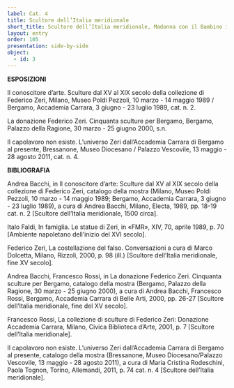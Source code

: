```yaml
---
label: Cat. 4
title: Scultore dell’Italia meridionale
short_title: Scultore dell’Italia meridionale, Madonna con il Bambino in trono
layout: entry
order: 105
presentation: side-by-side
object:
  - id: 3
---
```


**ESPOSIZIONI** 

Il conoscitore d’arte. Sculture dal XV al XIX secolo della collezione di Federico Zeri, Milano, Museo Poldi Pezzoli, 10 marzo - 14 maggio 1989 / Bergamo, Accademia Carrara, 3 giugno - 23 luglio 1989, cat. n. 2.

La donazione Federico Zeri. Cinquanta sculture per Bergamo, Bergamo, Palazzo della Ragione, 30 marzo - 25 giugno 2000, s.n. 

Il capolavoro non esiste. L’universo Zeri dall’Accademia Carrara di Bergamo al presente, Bressanone, Museo Diocesano / Palazzo Vescovile, 13 maggio - 28 agosto 2011, cat. n. 4.


**BIBLIOGRAFIA** 

Andrea Bacchi, in Il conoscitore d’arte: Sculture dal XV al XIX secolo della collezione di Federico Zeri, catalogo della mostra (Milano, Museo Poldi Pezzoli, 10 marzo - 14 maggio 1989; Bergamo, Accademia Carrara, 3 giugno - 23 luglio 1989), a cura di Andrea Bacchi, Milano, Electa, 1989, pp. 18-19 cat. n. 2 [Scultore dell’Italia meridionale, 1500 circa].

Italo Faldi, In famiglia. Le statue di Zeri, in «FMR», XIV, 70, aprile 1989, p. 70 [Ambiente napoletano dell’inizio del XVI secolo].

Federico Zeri, La costellazione del falso. Conversazioni a cura di Marco Dolcetta, Milano, Rizzoli, 2000, p. 98 (ill.) [Scultore dell’Italia meridionale, fine XV secolo].

Andrea Bacchi, Francesco Rossi, in La donazione Federico Zeri. Cinquanta sculture per Bergamo, catalogo della mostra (Bergamo, Palazzo della Ragione, 30 marzo - 25 giugno 2000), a cura di Andrea Bacchi, Francesco Rossi, Bergamo, Accademia Carrara di Belle Arti, 2000, pp. 26-27 [Scultore dell’Italia meridionale, fine del XV secolo].

Francesco Rossi, La collezione di sculture di Federico Zeri: Donazione Accademia Carrara, Milano, Civica Biblioteca d’Arte, 2001, p. 7 [Scultore dell’Italia meridionale].

Il capolavoro non esiste. L’universo Zeri dall’Accademia Carrara di Bergamo al presente, catalogo della mostra (Bressanone, Museo Diocesano/Palazzo Vescovile, 13 maggio - 28 agosto 2011), a cura di Maria Cristina Rodeschini, Paola Tognon, Torino, Allemandi, 2011, p. 74 cat. n. 4 [Scultore dell’Italia meridionale].
